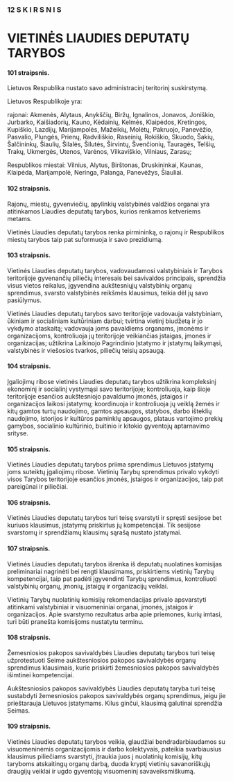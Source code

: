 ### 12 S K I R S N I S

# VIETINĖS LIAUDIES DEPUTATŲ TARYBOS

#### 101 straipsnis.

Lietuvos Respublika nustato savo administracinį teritorinį suskirstymą.

Lietuvos Respublikoje yra:

rajonai: Akmenės, Alytaus, Anykščių, Biržų, Ignalinos, Jonavos, Joniškio, Jurbarko, Kaišiadorių, Kauno, Kėdainių, Kelmės, Klaipėdos, Kretingos, Kupiškio, Lazdijų, Marijampolės, Mažeikių, Molėtų, Pakruojo, Panevėžio, Pasvalio, Plungės, Prienų, Radviliškio, Raseinių, Rokiškio, Skuodo, Šakių, Šalčininkų, Šiaulių, Šilalės, Šilutės, Širvintų, Švenčionių, Tauragės, Telšių, Trakų, Ukmergės, Utenos, Varėnos, Vilkaviškio, Vilniaus, Zarasų;

Respublikos miestai: Vilnius, Alytus, Birštonas, Druskininkai, Kaunas, Klaipėda, Marijampolė, Neringa, Palanga, Panevėžys, Šiauliai.

#### 102 straipsnis.

Rajonų, miestų, gyvenviečių, apylinkių valstybinės valdžios organai yra atitinkamos Liaudies deputatų tarybos, kurios renkamos ketveriems metams.

Vietinės Liaudies deputatų tarybos renka pirmininką, o rajonų ir Respublikos miestų tarybos taip pat suformuoja ir savo prezidiumą.

#### 103 straipsnis.

Vietinės Liaudies deputatų tarybos, vadovaudamosi valstybiniais ir Tarybos teritorijoje gyvenančių piliečių interesais bei savivaldos principais, sprendžia visus vietos reikalus, įgyvendina aukštesniųjų valstybinių organų sprendimus, svarsto valstybinės reikšmės klausimus, teikia dėl jų savo pasiūlymus.

Vietinės Liaudies deputatų tarybos savo teritorijoje vadovauja valstybiniam, ūkiniam ir socialiniam kultūriniam darbui; tvirtina vietinį biudžetą ir jo vykdymo ataskaitą; vadovauja joms pavaldiems organams, įmonėms ir organizacijoms, kontroliuoja jų teritorijoje veikiančias įstaigas, įmones ir organizacijas; užtikrina Laikinojo Pagrindinio Įstatymo ir įstatymų laikymąsi, valstybinės ir viešosios tvarkos, piliečių teisių apsaugą.

#### 104 straipsnis.

Įgaliojimų ribose vietinės Liaudies deputatų tarybos užtikrina kompleksinį ekonominį ir socialinį vystymąsi savo teritorijoje; kontroliuoja, kaip šioje teritorijoje esančios aukštesniojo pavaldumo įmonės, įstaigos ir organizacijos laikosi įstatymų; koordinuoja ir kontroliuoja jų veiklą žemės ir kitų gamtos turtų naudojimo, gamtos apsaugos, statybos, darbo išteklių naudojimo, istorijos ir kultūros paminklų apsaugos, plataus vartojimo prekių gamybos, socialinio kultūrinio, buitinio ir kitokio gyventojų aptarnavimo srityse.

#### 105 straipsnis.

Vietinės Liaudies deputatų tarybos priima sprendimus Lietuvos įstatymų joms suteiktų įgaliojimų ribose. Vietinių Tarybų sprendimus privalo vykdyti visos Tarybos teritorijoje esančios įmonės, įstaigos ir organizacijos, taip pat pareigūnai ir piliečiai.

#### 106 straipsnis.

Vietinės Liaudies deputatų tarybos turi teisę svarstyti ir spręsti sesijose bet kuriuos klausimus, įstatymų priskirtus jų kompetencijai. Tik sesijose svarstomų ir sprendžiamų klausimų sąrašą nustato įstatymai.

#### 107 straipsnis.

Vietinės Liaudies deputatų tarybos išrenka iš deputatų nuolatines komisijas preliminariai nagrinėti bei rengti klausimams, priskirtiems vietinių Tarybų kompetencijai, taip pat padėti įgyvendinti Tarybų sprendimus, kontroliuoti valstybinių organų, įmonių, įstaigų ir organizacijų veiklai.

Vietinių Tarybų nuolatinių komisijų rekomendacijas privalo apsvarstyti atitinkami valstybiniai ir visuomeniniai organai, įmonės, įstaigos ir organizacijos. Apie svarstymo rezultatus arba apie priemones, kurių imtasi, turi būti pranešta komisijoms nustatytu terminu.

#### 108 straipsnis.

Žemesniosios pakopos savivaldybės Liaudies deputatų tarybos turi teisę užprotestuoti Seime aukštesniosios pakopos savivaldybės organų sprendimus klausimais, kurie priskirti žemesniosios pakopos savivaldybės išimtinei kompetencijai.

Aukštesniosios pakopos savivaldybės Liaudies deputatų taryba turi teisę sustabdyti žemesniosios pakopos savivaldybės organų sprendimus, jeigu jie prieštarauja Lietuvos įstatymams. Kilus ginčui, klausimą galutinai sprendžia Seimas.

#### 109 straipsnis.

Vietinės Liaudies deputatų tarybos veikia, glaudžiai bendradarbiaudamos su visuomeninėmis organizacijomis ir darbo kolektyvais, pateikia svarbiausius klausimus piliečiams svarstyti, įtraukia juos į nuolatinių komisijų, kitų taryboms atskaitingų organų darbą, duoda kryptį vietinių savanoriškųjų draugijų veiklai ir ugdo gyventojų visuomeninį savaveiksmiškumą.
